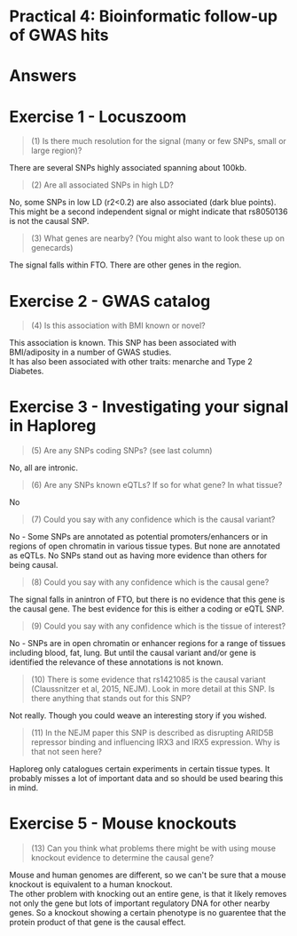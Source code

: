 # Practical 4: Bioinformatic follow-up of GWAS hits
# Answers

# Exercise 1 - Locuszoom

> (1) Is there much resolution for the signal (many or few SNPs, small or large region)?

There are several SNPs highly associated spanning about 100kb.

> (2) Are all associated SNPs in high LD?

No, some SNPs in low LD (r2<0.2) are also associated (dark blue points). <br>
This might be a second independent signal or might indicate that rs8050136 is not the causal SNP.

> (3) What genes are nearby? (You might also want to look these up on genecards)

The signal falls within FTO. There are other genes in the region.


# Exercise 2 - GWAS catalog

> (4) Is this association with BMI known or novel?

This association is known. This SNP has been associated with BMI/adiposity in a number of GWAS studies. <br>
It has also been associated with other traits: menarche and Type 2 Diabetes.

# Exercise 3 - Investigating your signal in Haploreg

> (5) Are any SNPs coding SNPs? (see last column)

No, all are intronic.

> (6) Are any SNPs known eQTLs? If so for what gene? In what tissue?

No

> (7) Could you say with any confidence which is the causal variant?

No - Some SNPs are annotated as potential promoters/enhancers or in regions of open chromatin in various tissue types. 
But none are annotated as eQTLs.
No SNPs stand out as having more evidence than others for being causal.

> (8) Could you say with any confidence which is the causal gene?

The signal falls in anintron of FTO, but there is no evidence that this gene is the causal gene.
The best evidence for this is either a coding or eQTL SNP.

> (9) Could you say with any confidence which is the tissue of interest?

No - SNPs are in open chromatin or enhancer regions for a range of tissues including blood, fat, lung. 
But until the causal variant and/or gene is identified the relevance of these annotations is not known.

> (10) There is some evidence that rs1421085 is the causal variant (Claussnitzer et al, 2015, NEJM). Look in more detail at this SNP. Is there anything that stands out for this SNP?

Not really. Though you could weave an interesting story if you wished.

> (11) In the NEJM paper this SNP is described as disrupting ARID5B repressor binding and influencing IRX3 and IRX5 expression. Why is that not seen here?

Haploreg only catalogues certain experiments in certain tissue types. It probably misses a lot of important data and so should be used bearing this in mind.


# Exercise 5 - Mouse knockouts

> (13) Can you think what problems there might be with using mouse knockout evidence to determine the causal gene?

Mouse and human genomes are different, so we can't be sure that a mouse knockout is equivalent to a human knockout.<br>
The other problem with knocking out an entire gene, is that it likely removes not only the gene but lots of important regulatory DNA for other nearby genes. So a knockout showing a certain phenotype is no guarentee that the protein product of that gene is the causal effect.

